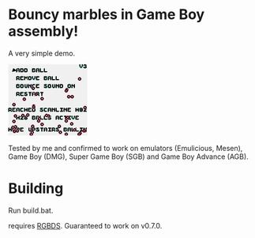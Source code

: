 # Bouncy marbles in Game Boy assembly!

A very simple demo.

![screenshot of the demo, showing the marbles on top of the menu](https://github.com/Hope-Upstairs/bouncy/blob/main/bouncy_v3_000.png)

Tested by me and confirmed to work on emulators (Emulicious, Mesen), Game Boy (DMG), Super Game Boy (SGB) and Game Boy Advance (AGB).

# Building

Run build.bat.

requires [RGBDS](https://github.com/gbdev/rgbds/).
Guaranteed to work on v0.7.0.
